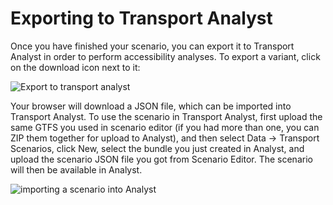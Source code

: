 # Exporting to Transport Analyst

Once you have finished your scenario, you can export it to Transport Analyst in order to perform accessibility analyses. To export a variant, click on the
download icon next to it:

<img src="/img/export.png" alt="Export to transport analyst" />

Your browser will download a JSON file, which can be imported into Transport Analyst. To use the scenario in Transport Analyst, first upload the same GTFS
you used in scenario editor (if you had more than one, you can ZIP them together for upload to Analyst), and then select Data -> Transport Scenarios, click New,
select the bundle you just created in Analyst, and upload the scenario JSON file you got from Scenario Editor. The scenario will then be available in Analyst.

<img src="/img/import-analyst.png" alt="importing a scenario into Analyst" />
